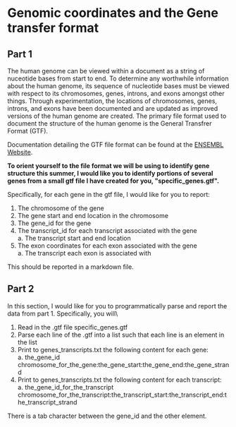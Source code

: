 # Genomic coordinates and the Gene transfer format

## Part 1

The human genome can be viewed within a document as a string of nuceotide bases from start to end. To determine any worthwhile information about the human genome, its sequence of nucleotide bases must be viewed with respect to its chromosomes, genes, introns, and exons amongst other things. Through experimentation, the locations of chromosomes, genes, introns, and exons have been documented and are updated as improved versions of the human genome are created. The primary file format used to document the structure of the human genome is the General Transfrer Format (GTF).

Documentation detailing the GTF file format can be found at the [ENSEMBL Website](http://m.ensembl.org/info/website/upload/gff.html).

**To orient yourself to the file format we will be using to identify gene structure this summer, I would like you to identify portions of several genes from a small gtf file I have created for you, "specific_genes.gtf".**

Specifically, for each gene in the gtf file, I would like for you to report: 
  1. The chromosome of the gene
  2. The gene start and end location in the chromosome
  3. The gene_id for the gene
  4. The transcript_id for each transcript associated with the gene\
      a. The transcript start and end location
  5. The exon coordinates for each exon associated with the gene\
      a. The transcript each exon is associated with
      
This should be reported in a markdown file. 

## Part 2

In this section, I would like for you to programmatically parse and report the data from part 1. Specifically, you will\
1. Read in the .gtf file specific_genes.gtf
2. Parse each line of the .gtf into a list such that each line is an element in the list
3. Print to genes_transcripts.txt the following content for each gene:\
    a. the_gene_id  chromosome_for_the_gene:the_gene_start:the_gene_end:the_gene_strand
4. Print to genes_transcripts.txt the following content for each transcript:\
    a. the_gene_id_for_the_transcript chromosome_for_the_transcript:the_transcript_start:the_transcript_end:the_transcript_strand

There is a tab character between the gene_id and the other element.
